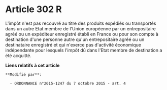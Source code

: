 # Article 302 R

L'impôt n'est pas recouvré au titre des produits expédiés ou transportés dans un autre Etat membre de l'Union européenne par
un entrepositaire agréé ou un expéditeur enregistré établi en France ou pour son compte à destination d'une personne autre
qu'un entrepositaire agréé ou un destinataire enregistré et qui n'exerce pas d'activité économique indépendante pour lesquels
l'impôt dû dans l'Etat membre de destination a été acquitté.

**Liens relatifs à cet article**

	**Modifié par**:

	  - ORDONNANCE n°2015-1247 du 7 octobre 2015 - art. 4
